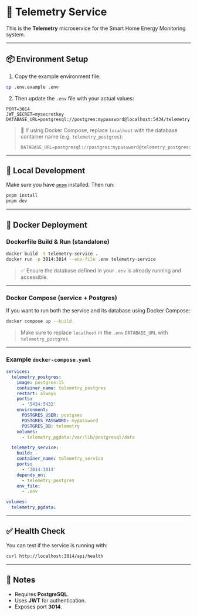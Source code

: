 # 📡 Telemetry Service

This is the **Telemetry** microservice for the Smart Home Energy Monitoring system.

---

## 📦 Environment Setup

1. Copy the example environment file:

```bash
cp .env.example .env
```

2. Then update the `.env` file with your actual values:

```env
PORT=3014
JWT_SECRET=mysecretkey
DATABASE_URL=postgresql://postgres:mypassword@localhost:5434/telemetry
```

> 🐳 If using Docker Compose, replace `localhost` with the database container name (e.g. `telemetry_postgres`):
>
> ```env
> DATABASE_URL=postgresql://postgres:mypassword@telemetry_postgres:5432/telemetry
> ```

---

## 🧪 Local Development

Make sure you have [`pnpm`](https://pnpm.io/installation) installed. Then run:

```bash
pnpm install
pnpm dev
```

---

## 🐳 Docker Deployment

### Dockerfile Build & Run (standalone)

```bash
docker build -t telemetry-service .
docker run -p 3014:3014 --env-file .env telemetry-service
```

> ✅ Ensure the database defined in your `.env` is already running and accessible.

---

### Docker Compose (service + Postgres)

If you want to run both the service and its database using Docker Compose:

```bash
docker compose up --build
```

> Make sure to replace `localhost` in the `.env` `DATABASE_URL` with `telemetry_postgres`.

---

### Example `docker-compose.yaml`

```yaml
services:
  telemetry_postgres:
    image: postgres:15
    container_name: telemetry_postgres
    restart: always
    ports:
      - '5434:5432'
    environment:
      POSTGRES_USER: postgres
      POSTGRES_PASSWORD: mypassword
      POSTGRES_DB: telemetry
    volumes:
      - telemetry_pgdata:/var/lib/postgresql/data

  telemetry_service:
    build: .
    container_name: telemetry_service
    ports:
      - '3014:3014'
    depends_on:
      - telemetry_postgres
    env_file:
      - .env

volumes:
  telemetry_pgdata:
```

---

## ✅ Health Check

You can test if the service is running with:

```bash
curl http://localhost:3014/api/health
```

---

## 🔁 Notes

- Requires **PostgreSQL**.
- Uses **JWT** for authentication.
- Exposes port **3014**.
